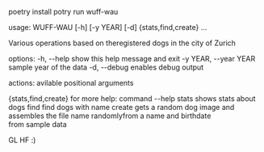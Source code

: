 poetry install
potry run wuff-wau






usage: WUFF-WAU [-h] [-y YEAR] [-d] {stats,find,create} ...

Various operations based on theregistered dogs in the city of Zurich

options:
  -h, --help            show this help message and exit
  -y YEAR, --year YEAR  sample year of the data
  -d, --debug           enables debug output

actions:
  avilable positional arguments

  {stats,find,create}   for more help: command --help
    stats               shows stats about dogs
    find                find dogs with name
    create              gets a random dog image and assembles the file name randomlyfrom a name and birthdate  
                        from sample data

GL HF :)